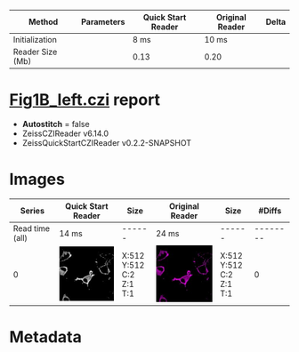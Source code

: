 |  Method            | Parameters       | Quick Start Reader | Original Reader | Delta  |
| -------------------|------------------|--------------------|-----------------|------- |
| Initialization     |                  |8 ms|10 ms|        |
| Reader Size (Mb)     |                  |0.13|0.20|        |
# [Fig1B_left.czi](https://zenodo.org/record/6685822/files/Fig1B_left.czi) report
 - **Autostitch** = false
 - ZeissCZIReader v6.14.0
 - ZeissQuickStartCZIReader v0.2.2-SNAPSHOT

# Images 

| Series            | Quick Start Reader | Size | Original Reader | Size | #Diffs |
|-------------------|--------------------|------|-----------------|------|--------|
| Read time (all)   |14 ms|------|24 ms|------|--------|
|0|![Fig1B_left.quick_true.flat_true.stitch_false.series_0.jpg](Fig1B_left/Fig1B_left.quick_true.flat_true.stitch_false.series_0.jpg)|X:512<br>Y:512<br>C:2<br>Z:1<br>T:1|![Fig1B_left.quick_false.flat_true.stitch_false.series_0.jpg](Fig1B_left/Fig1B_left.quick_false.flat_true.stitch_false.series_0.jpg)|X:512<br>Y:512<br>C:2<br>Z:1<br>T:1|0|

# Metadata

